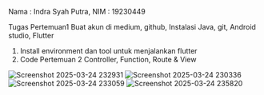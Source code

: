 Nama : Indra Syah Putra, NIM : 19230449

Tugas Pertemuan1 Buat akun di medium, github, Instalasi Java, git, Android studio, Flutter

1. Install environment dan tool untuk menjalankan flutter
2. Code Pertemuan 2 Controller, Function, Route & View

![Screenshot 2025-03-24 232931](https://github.com/user-attachments/assets/84050588-798b-4fc6-8a2f-714ca2d03b05)
![Screenshot 2025-03-24 230336](https://github.com/user-attachments/assets/cce1af9e-3a84-4345-91e8-16e9128b265c)
![Screenshot 2025-03-24 233059](https://github.com/user-attachments/assets/509cabf1-9fd1-4d9b-a16a-f1655c7ec161)
![Screenshot 2025-03-24 235820](https://github.com/user-attachments/assets/e740a4cd-4d95-47c1-ac9e-79e20e2a302c)


